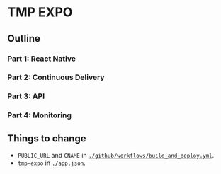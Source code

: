 # TMP EXPO

## Outline

### Part 1: React Native

### Part 2: Continuous Delivery

### Part 3: API

### Part 4: Monitoring

## Things to change

- `PUBLIC_URL` and `CNAME` in [`./github/workflows/build_and_deploy.yml`](./github/workflows/build_and_deploy.yml).
- `tmp-expo` in [`./app.json`](./app.json).

